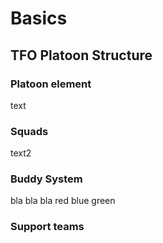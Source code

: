 # Basics

## TFO Platoon Structure

### Platoon element

text

### Squads

text2

### Buddy System

bla bla bla red blue green

### Support teams
